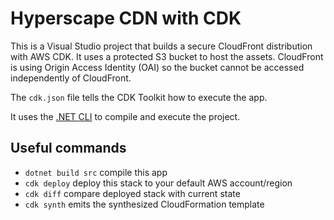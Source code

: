 # Hyperscape CDN with CDK

This is a Visual Studio project that builds a secure CloudFront distribution with AWS CDK.  It uses a protected S3 bucket to host the assets.  CloudFront is using Origin Access Identity (OAI) so the bucket cannot be accessed independently of CloudFront.

The `cdk.json` file tells the CDK Toolkit how to execute the app.

It uses the [.NET CLI](https://docs.microsoft.com/dotnet/articles/core/) to compile and execute the project.

## Useful commands

* `dotnet build src` compile this app
* `cdk deploy`       deploy this stack to your default AWS account/region
* `cdk diff`         compare deployed stack with current state
* `cdk synth`        emits the synthesized CloudFormation template
